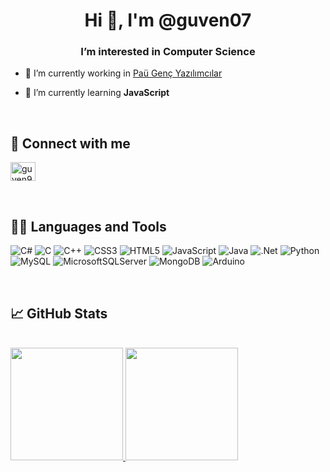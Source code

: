 <h1 align="center">Hi 👋, I'm @guven07</h1>
<h3 align="center">I’m interested in Computer Science</h3>

- 🔭 I’m currently working in [Paü Genç Yazılımcılar](https://github.com/GencYazilimcilar)

- 🌱 I’m currently learning **JavaScript**

<br>


## 👋 Connect with me
<p align="left">
<a href="https://instagram.com/guven94372" target="blank"><img align="center" src="https://raw.githubusercontent.com/rahuldkjain/github-profile-readme-generator/master/src/images/icons/Social/instagram.svg" alt="guven94372" height="30" width="40" /></a>
</p>

<br>

## 👩‍💻 Languages and Tools
![C#](https://img.shields.io/badge/c%23-%23239120.svg?style=for-the-badge&logo=c-sharp&logoColor=white)
![C](https://img.shields.io/badge/c-%2300599C.svg?style=for-the-badge&logo=c&logoColor=white)
![C++](https://img.shields.io/badge/c++-%2300599C.svg?style=for-the-badge&logo=c%2B%2B&logoColor=white)
![CSS3](https://img.shields.io/badge/css3-%231572B6.svg?style=for-the-badge&logo=css3&logoColor=white)
![HTML5](https://img.shields.io/badge/html5-%23E34F26.svg?style=for-the-badge&logo=html5&logoColor=white)
![JavaScript](https://img.shields.io/badge/javascript-%23323330.svg?style=for-the-badge&logo=javascript&logoColor=%23F7DF1E)
![Java](https://img.shields.io/badge/java-%23ED8B00.svg?style=for-the-badge&logo=java&logoColor=white)
![.Net](https://img.shields.io/badge/.NET-5C2D91?style=for-the-badge&logo=.net&logoColor=white)
![Python](https://img.shields.io/badge/python-3670A0?style=for-the-badge&logo=python&logoColor=ffdd54)
![MySQL](https://img.shields.io/badge/mysql-%2300f.svg?style=for-the-badge&logo=mysql&logoColor=white)
![MicrosoftSQLServer](https://img.shields.io/badge/Microsoft%20SQL%20Sever-CC2927?style=for-the-badge&logo=microsoft%20sql%20server&logoColor=white)
![MongoDB](https://img.shields.io/badge/MongoDB-%234ea94b.svg?style=for-the-badge&logo=mongodb&logoColor=white)
![Arduino](https://img.shields.io/badge/-Arduino-00979D?style=for-the-badge&logo=Arduino&logoColor=white)

<br>

## &#x1f4c8; GitHub Stats

<br/>

<a href="https://github.com/anuraghazra/github-readme-stats">
 <img height=180px src="https://github-readme-stats.vercel.app/api/top-langs/?username=guven07&langs_count=8&layout=compact&theme=dark" />
</a> 
<a href="https://github.com/anuraghazra/github-readme-stats">
 <img height=180px src="https://github-readme-stats.vercel.app/api?username=guven07&theme=dark" />
</a> 



